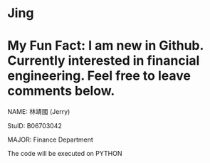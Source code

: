 # Jing

My Fun Fact: I am new in Github. Currently interested in financial engineering. Feel free to leave comments below.
========
NAME: 林靖國 (Jerry)

StuID: B06703042

MAJOR: Finance Department

The code will be executed on PYTHON
